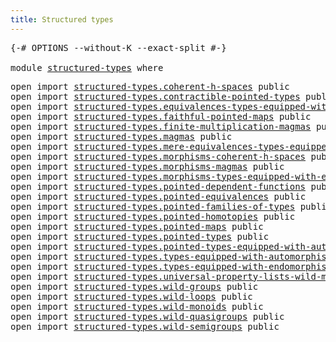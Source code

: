 ```yaml
---
title: Structured types
---
```


<pre class="Agda"><a id="42" class="Symbol">{-#</a> <a id="46" class="Keyword">OPTIONS</a> <a id="54" class="Pragma">--without-K</a> <a id="66" class="Pragma">--exact-split</a> <a id="80" class="Symbol">#-}</a>

<a id="85" class="Keyword">module</a> <a id="92" href="structured-types.html" class="Module">structured-types</a> <a id="109" class="Keyword">where</a>
</pre>
<pre class="Agda"><a id="128" class="Keyword">open</a> <a id="133" class="Keyword">import</a> <a id="140" href="structured-types.coherent-h-spaces.html" class="Module">structured-types.coherent-h-spaces</a> <a id="175" class="Keyword">public</a>
<a id="182" class="Keyword">open</a> <a id="187" class="Keyword">import</a> <a id="194" href="structured-types.contractible-pointed-types.html" class="Module">structured-types.contractible-pointed-types</a> <a id="238" class="Keyword">public</a>
<a id="245" class="Keyword">open</a> <a id="250" class="Keyword">import</a> <a id="257" href="structured-types.equivalences-types-equipped-with-endomorphisms.html" class="Module">structured-types.equivalences-types-equipped-with-endomorphisms</a> <a id="321" class="Keyword">public</a>
<a id="328" class="Keyword">open</a> <a id="333" class="Keyword">import</a> <a id="340" href="structured-types.faithful-pointed-maps.html" class="Module">structured-types.faithful-pointed-maps</a> <a id="379" class="Keyword">public</a>
<a id="386" class="Keyword">open</a> <a id="391" class="Keyword">import</a> <a id="398" href="structured-types.finite-multiplication-magmas.html" class="Module">structured-types.finite-multiplication-magmas</a> <a id="444" class="Keyword">public</a>
<a id="451" class="Keyword">open</a> <a id="456" class="Keyword">import</a> <a id="463" href="structured-types.magmas.html" class="Module">structured-types.magmas</a> <a id="487" class="Keyword">public</a>
<a id="494" class="Keyword">open</a> <a id="499" class="Keyword">import</a> <a id="506" href="structured-types.mere-equivalences-types-equipped-with-endomorphisms.html" class="Module">structured-types.mere-equivalences-types-equipped-with-endomorphisms</a> <a id="575" class="Keyword">public</a>
<a id="582" class="Keyword">open</a> <a id="587" class="Keyword">import</a> <a id="594" href="structured-types.morphisms-coherent-h-spaces.html" class="Module">structured-types.morphisms-coherent-h-spaces</a> <a id="639" class="Keyword">public</a>
<a id="646" class="Keyword">open</a> <a id="651" class="Keyword">import</a> <a id="658" href="structured-types.morphisms-magmas.html" class="Module">structured-types.morphisms-magmas</a> <a id="692" class="Keyword">public</a>
<a id="699" class="Keyword">open</a> <a id="704" class="Keyword">import</a> <a id="711" href="structured-types.morphisms-types-equipped-with-endomorphisms.html" class="Module">structured-types.morphisms-types-equipped-with-endomorphisms</a> <a id="772" class="Keyword">public</a>
<a id="779" class="Keyword">open</a> <a id="784" class="Keyword">import</a> <a id="791" href="structured-types.pointed-dependent-functions.html" class="Module">structured-types.pointed-dependent-functions</a> <a id="836" class="Keyword">public</a>
<a id="843" class="Keyword">open</a> <a id="848" class="Keyword">import</a> <a id="855" href="structured-types.pointed-equivalences.html" class="Module">structured-types.pointed-equivalences</a> <a id="893" class="Keyword">public</a>
<a id="900" class="Keyword">open</a> <a id="905" class="Keyword">import</a> <a id="912" href="structured-types.pointed-families-of-types.html" class="Module">structured-types.pointed-families-of-types</a> <a id="955" class="Keyword">public</a>
<a id="962" class="Keyword">open</a> <a id="967" class="Keyword">import</a> <a id="974" href="structured-types.pointed-homotopies.html" class="Module">structured-types.pointed-homotopies</a> <a id="1010" class="Keyword">public</a>
<a id="1017" class="Keyword">open</a> <a id="1022" class="Keyword">import</a> <a id="1029" href="structured-types.pointed-maps.html" class="Module">structured-types.pointed-maps</a> <a id="1059" class="Keyword">public</a>
<a id="1066" class="Keyword">open</a> <a id="1071" class="Keyword">import</a> <a id="1078" href="structured-types.pointed-types.html" class="Module">structured-types.pointed-types</a> <a id="1109" class="Keyword">public</a>
<a id="1116" class="Keyword">open</a> <a id="1121" class="Keyword">import</a> <a id="1128" href="structured-types.pointed-types-equipped-with-automorphisms.html" class="Module">structured-types.pointed-types-equipped-with-automorphisms</a> <a id="1187" class="Keyword">public</a>
<a id="1194" class="Keyword">open</a> <a id="1199" class="Keyword">import</a> <a id="1206" href="structured-types.types-equipped-with-automorphisms.html" class="Module">structured-types.types-equipped-with-automorphisms</a> <a id="1257" class="Keyword">public</a>
<a id="1264" class="Keyword">open</a> <a id="1269" class="Keyword">import</a> <a id="1276" href="structured-types.types-equipped-with-endomorphisms.html" class="Module">structured-types.types-equipped-with-endomorphisms</a> <a id="1327" class="Keyword">public</a>
<a id="1334" class="Keyword">open</a> <a id="1339" class="Keyword">import</a> <a id="1346" href="structured-types.universal-property-lists-wild-monoids.html" class="Module">structured-types.universal-property-lists-wild-monoids</a> <a id="1401" class="Keyword">public</a>
<a id="1408" class="Keyword">open</a> <a id="1413" class="Keyword">import</a> <a id="1420" href="structured-types.wild-groups.html" class="Module">structured-types.wild-groups</a> <a id="1449" class="Keyword">public</a>
<a id="1456" class="Keyword">open</a> <a id="1461" class="Keyword">import</a> <a id="1468" href="structured-types.wild-loops.html" class="Module">structured-types.wild-loops</a> <a id="1496" class="Keyword">public</a>
<a id="1503" class="Keyword">open</a> <a id="1508" class="Keyword">import</a> <a id="1515" href="structured-types.wild-monoids.html" class="Module">structured-types.wild-monoids</a> <a id="1545" class="Keyword">public</a>
<a id="1552" class="Keyword">open</a> <a id="1557" class="Keyword">import</a> <a id="1564" href="structured-types.wild-quasigroups.html" class="Module">structured-types.wild-quasigroups</a> <a id="1598" class="Keyword">public</a>
<a id="1605" class="Keyword">open</a> <a id="1610" class="Keyword">import</a> <a id="1617" href="structured-types.wild-semigroups.html" class="Module">structured-types.wild-semigroups</a> <a id="1650" class="Keyword">public</a>
</pre>
